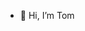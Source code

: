 - 👋 Hi, I’m Tom

<!---
lab100-tom/tomedme-lab100 is a ✨ special ✨ repository because its `README.md` (this file) appears on your GitHub profile.
You can click the Preview link to take a look at your changes.
--->

